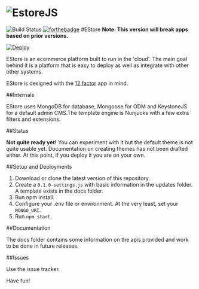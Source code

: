 
![EstoreJS](http://estorejs.quenk.com/assets/images/logo.svg)
==============================

![Build Status](https://travis-ci.org/quenktechnologies/estorejs.svg)
[![forthebadge](http://forthebadge.com/badges/built-with-love.svg)](http://forthebadge.com)
#EStore
**Note: This version will break apps based on prior versions.**

[![Deploy](https://www.herokucdn.com/deploy/button.png)](https://heroku.com/deploy?template=https://github.com/quenktechnologies/estorejs)

EStore is an ecommerce platform built to run in the 'cloud'. The main goal behind it is a platform that is easy to deploy as well as integrate with other other systems.

EStore is designed with the [12 factor](http://12factor.net) app in mind.

##Internals

EStore uses MongoDB for database, Mongoose for ODM and KeystoneJS for a default admin CMS.The template engine is Nunjucks with a few extra filters and extensions.

##Status

**Not quite ready yet!** You can experiment with it but the default theme is not quite usable yet. Documentation on creating themes has not been drafted either. At this point, if you deploy it you are on your own.

##Setup and Deployments

1. Download or clone the latest version of this repository.
2. Create a `0.1.0-settings.js` with basic information in the updates folder. A template exists in the docs folder.
3. Run npm install.
4. Configure your .env file or environment. At the very least, set your `MONGO_URI`.
5. Run `npm start`.

##Documentation

The docs folder contains some information on the apis provided and work to be done in future releases.

##Issues

Use the issue tracker.

Have fun!

